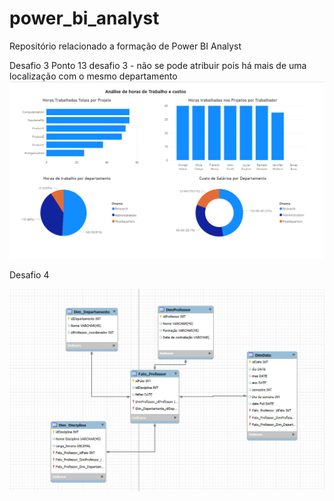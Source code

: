 # power_bi_analyst

Repositório relacionado a formação de Power BI Analyst

Desafio 3
Ponto 13 desafio 3 - não se pode atribuir pois há mais de uma localização com o mesmo departamento
![Desafio 3](https://github.com/RobenildoN/power_bi_analyst/blob/main/Desafio%203.png)

Desafio 4

![Desafio 4](https://github.com/RobenildoN/power_bi_analyst/blob/main/Desafio%204.png)
